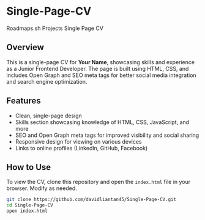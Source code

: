 # Single-Page-CV
Roadmaps.sh Projects Single Page CV

## Overview
This is a single-page CV for **Your Name**, showcasing skills and experience as a Junior Frontend Developer. The page is built using HTML, CSS, and includes Open Graph and SEO meta tags for better social media integration and search engine optimization.

## Features
- Clean, single-page design
- Skills section showcasing knowledge of HTML, CSS, JavaScript, and more
- SEO and Open Graph meta tags for improved visibility and social sharing
- Responsive design for viewing on various devices
- Links to online profiles (LinkedIn, GitHub, Facebook)

## How to Use
To view the CV, clone this repository and open the `index.html` file in your browser. Modify as needed.

```bash
git clone https://github.com/davidliantan45/Single-Page-CV.git
cd Single-Page-CV
open index.html
